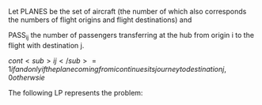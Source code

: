 Let PLANES be the set of aircraft (the number of which also corresponds the numbers of flight origins and flight destinations) and 

PASS<sub>ij</sub> the number of passengers transferring at the hub from origin i to the flight with destination j. 

$cont<sub>ij</sub> {= 1 if and only if the plane coming from i continues its journey to destination j,0 otherwsie}$
              
The following LP represents the problem:
